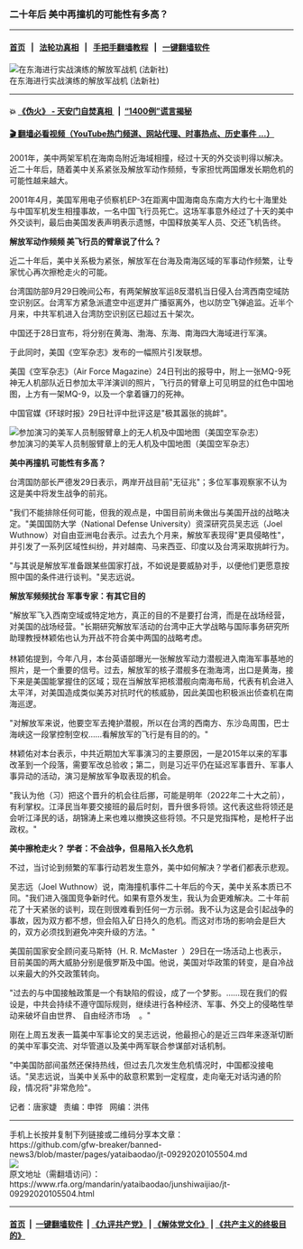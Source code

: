 ### 二十年后 美中再撞机的可能性有多高？
------------------------

#### [首页](https://github.com/gfw-breaker/banned-news3/blob/master/README.md) &nbsp;&nbsp;|&nbsp;&nbsp; [法轮功真相](https://github.com/begood0513/basic/blob/master/README.md)  &nbsp;&nbsp;|&nbsp;&nbsp; [手把手翻墙教程](https://github.com/gfw-breaker/guides/wiki)  &nbsp;&nbsp;|&nbsp;&nbsp; [一键翻墙软件](https://github.com/gfw-breaker/nogfw/blob/master/README.md)  



<div id="headerimg">
 <img alt="在东海进行实战演练的解放军战机 (法新社)" src="https://www.rfa.org/mandarin/yataibaodao/junshiwaijiao/jt-09292020105504.html/jt0929b.jpg/image" title="在东海进行实战演练的解放军战机 (法新社)"/>
 <div id="headerimgcontents">
  <div id="headerimgcaption">
   <span>
    在东海进行实战演练的解放军战机 (法新社)
   </span>
   <!-- zoomattribute -->
  </div>
  <!-- headerimgcaption -->
 </div>
 <!-- headerimagecontents -->
</div>

<hr/>


#### 💥 [《伪火》 - 天安门自焚真相 ](http://158.247.195.190:10000/videos/blog/weihuo.html)&nbsp; |&nbsp; [“1400例”谎言揭秘  ](http://158.247.195.190:10000/videos/blog/jiexi1400.html)

#### [ 🎬  翻墙必看视频（YouTube热门频道、网站代理、时事热点、历史事件 ...）](https://github.com/gfw-breaker/links/blob/master/banned.md)

<div id="storytext">
 <div>
  <div class="slot_header">
  </div>
 </div>
 <p>
  2001年，美中两架军机在海南岛附近海域相撞，经过十天的外交谈判得以解决。近二十年后，随着美中关系紧张及解放军动作频频，专家担忧两国爆发长期危机的可能性越来越大。
 </p>
 <p>
  2001年4月，美国军用电子侦察机EP-3在距离中国海南岛东南方大约七十海里处与中国军机发生相撞事故，一名中国飞行员死亡。这场军事意外经过了十天的美中外交谈判，最后由美国发表声明表示遗憾，中国释放美军人员、交还飞机告终。
 </p>
 <p>
 </p>
 <p>
 </p>
 <p>
  <b>
   解放军动作频频
  </b>
  <b>
  </b>
  <b>
   美飞行员的臂章说了什么？
  </b>
 </p>
 <p>
  近二十年后，美中关系极为紧张，解放军在台海及南海区域的军事动作频繁，让专家忧心再次擦枪走火的可能。
 </p>
 <p>
  台湾国防部9月29日晚间公布，有两架解放军运8反潜机当日侵入台湾西南空域防空识别区。台湾军方紧急派遣空中巡逻并广播驱离外，也以防空飞弹追监。近半个月来，中共军机进入台湾防空识别区已超过五十架次。
 </p>
 <p>
  中国还于28日宣布，将分别在黄海、渤海、东海、南海四大海域进行军演。
 </p>
 <p>
  于此同时，美国《空军杂志》发布的一幅照片引发联想。
 </p>
 <p>
  美国《空军杂志》（Air Force Magazine）24日刊出的报导中，附上一张MQ-9死神无人机部队近日参加太平洋演训的照片，飞行员的臂章上可见明显的红色中国地图，上方有一架MQ-9，以及一个拿着镰刀的死神。
 </p>
 <p>
  中国官媒《环球时报》29日社评中批评这是"极其嚣张的挑衅"。
 </p>
 <p>
  <div class="image-inline captioned" style="width:680px;">
   <div style="width:680px;">
    <img alt="参加演习的美军人员制服臂章上的无人机及中国地图（美国空军杂志）" src="https://www.rfa.org/mandarin/yataibaodao/junshiwaijiao/jt-09292020105504.html/jt0929.jpg" title="参加演习的美军人员制服臂章上的无人机及中国地图（美国空军杂志）"/>
   </div>
   <div class="image-caption">
    <span style="width:680px;">
     参加演习的美军人员制服臂章上的无人机及中国地图（美国空军杂志）
    </span>
    <span class="copyright">
    </span>
   </div>
  </div>
 </p>
 <p>
 </p>
 <p>
  <b>
   美中再撞机
  </b>
  <b>
  </b>
  <b>
   可能性有多高？
  </b>
 </p>
 <p>
  台湾国防部长严德发29日表示，两岸开战目前"无征兆"；多位军事观察家不认为这是美中将发生战争的前兆。
 </p>
 <p>
  "我们不能排除任何可能，但我的观点是，中国目前尚未做出与美国开战的战略决定。"美国国防大学（National Defense University）资深研究员吴志远（Joel Wuthnow）对自由亚洲电台表示。过去九个月来，解放军表现得"更具侵略性"，并引发了一系列区域性纠纷，并对越南、马来西亚、印度以及台湾采取挑衅行为。
 </p>
 <p>
  "与其说是解放军准备跟某些国家打战，不如说是要威胁对手，以便他们更愿意按照中国的条件进行谈判。"吴志远说。
 </p>
 <p>
  <b>
   解放军频频扰台
  </b>
  <b>
  </b>
  <b>
   军事专家：有其它目的
  </b>
 </p>
 <p>
  "解放军飞入西南空域或特定地方，真正的目的不是要打台湾，而是在战场经营，对美国的战场经营。"长期研究解放军活动的台湾中正大学战略与国际事务研究所助理教授林颖佑也认为开战不符合美中两国的战略考虑。
  <br/>
  <br/>
  林颖佑提到，今年八月，本台英语部曝光一张解放军动力潜舰进入南海军事基地的照片，是一个重要的信号。过去，解放军的核子潜舰多在渤海湾，出口是黄海，接下来是美国能掌握住的区域；现在当解放军把核潜舰向南海布局，代表有机会进入太平洋，对美国造成类似美苏对抗时代的核威胁，因此美国也积极派出侦查机在南海巡逻。
 </p>
 <p>
  <i>
  </i>
 </p>
 <p>
  "对解放军来说，他要空军去掩护潜舰，所以在台湾的西南方、东沙岛周围，巴士海峡这一段掌控制空权……看解放军的飞行是有目的的。"
 </p>
 <p>
  林颖佑对本台表示，中共近期加大军事演习的主要原因，一是2015年以来的军事改革到一个段落，需要军改总验收；第二，则是习近平仍在延迟军事晋升、军事人事异动的活动，演习是解放军争取表现的机会。
 </p>
 <p>
  <i>
  </i>
 </p>
 <p>
  "我认为他（习）把这个晋升的机会往后挪，可能是明年（2022年二十大之前），有利掌权。江泽民当年要交接班的最后时刻，晋升很多将领。这代表这些将领还是会听江泽民的话，胡锦涛上来也难以撤换这些将领。不只是党指挥枪，是枪杆子出政权。"
 </p>
 <p>
  <b>
   美中擦枪走火？
  </b>
  <b>
  </b>
  <b>
   学者：不会战争，但易陷入长久危机
  </b>
 </p>
 <p>
  不过，当讨论到频繁的军事行动若发生意外，美中如何解决？学者们都表示悲观。
 </p>
 <p>
  吴志远（Joel Wuthnow）说，南海撞机事件二十年后的今天，美中关系本质已不同。"我们进入强国竞争新时代。如果有意外发生，我认为会更难解决。二十年前花了十天紧张的谈判，现在则很难看到任何一方示弱。我不认为这是会引起战争的事故，因为双方都不想，但会陷入矿日持久的危机。而这对市场的影响会是巨大的，双方必须找到避免冲突升级的方法。"
 </p>
 <p>
  美国前国家安全顾问麦马斯特（H. R. McMaster  ）29日在一场活动上也表示，目前美国的两大威胁分别是俄罗斯及中国。他说，美国对华政策的转变，是自冷战以来最大的外交政策转向。
 </p>
 <p>
  "过去的与中国接触政策是一个有缺陷的假设，成了一个梦影。……现在我们的假设是，中共会持续不遵守国际规则，继续进行各种经济、军事、外交上的侵略性举动来破坏自由世界、 自由经济市场    。"
 </p>
 <p>
  刚在上周五发表一篇美中军事论文的吴志远说，他最担心的是近三四年来逐渐切断的美中军事交流、对华管道以及美中两军联合参谋部对话机制。
 </p>
 <p>
  "中美国防部间虽然还保持热线，但过去几次发生危机情况时，中国都没接电话。"吴志远说，当美中关系中的敌意积累到一定程度，走向毫无对话沟通的阶段，情况将"非常危险"。
 </p>
 <p>
 </p>
 <p>
  记者：唐家婕   责编：申铧   网编：洪伟
 </p>
</div>

<hr/>
手机上长按并复制下列链接或二维码分享本文章：<br/>
https://github.com/gfw-breaker/banned-news3/blob/master/pages/yataibaodao/jt-09292020105504.md <br/>
<a href='https://github.com/gfw-breaker/banned-news3/blob/master/pages/yataibaodao/jt-09292020105504.md'><img src='https://github.com/gfw-breaker/banned-news3/blob/master/pages/yataibaodao/jt-09292020105504.md.png'/></a> <br/>
原文地址（需翻墙访问）：https://www.rfa.org/mandarin/yataibaodao/junshiwaijiao/jt-09292020105504.html


------------------------
#### [首页](https://github.com/gfw-breaker/banned-news3/blob/master/README.md) &nbsp;|&nbsp; [一键翻墙软件](https://github.com/gfw-breaker/nogfw/blob/master/README.md) &nbsp;| [《九评共产党》](https://github.com/gfw-breaker/9ping.md/blob/master/README.md#九评之一评共产党是什么) | [《解体党文化》](https://github.com/gfw-breaker/jtdwh.md/blob/master/README.md) | [《共产主义的终极目的》](https://github.com/gfw-breaker/gczydzjmd.md/blob/master/README.md)


<img src='http://gfw-breaker.win/banned-news3/pages/yataibaodao/jt-09292020105504.md' width='0px' height='0px'/>